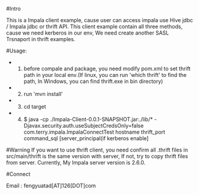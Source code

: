 #Intro

This is a Impala client example, cause user can access impala use Hive jdbc / Impala jdbc or thrift API.
This client example contain all three methods, cause we need kerberos in our env, We need create another SASL Trsnaport in thrift examples.

#Usage:

* 1. before compale and package, you need modify pom.xml to set thrift path in your local env.(If linux, you can run 'which thrift' to find the path, In Windows, you can find thrift.exe in bin directory)
* 2. run 'mvn install'
* 3. cd target
* 4. $ java  -cp ./Impala-Client-0.0.1-SNAPSHOT.jar:./lib/* -Djavax.security.auth.useSubjectCredsOnly=false com.terry.impala.ImpalaConnectTest  hostname thrift_port command_sql [server_principal(if kerberos enable]


#Warning
If you want to use thrift client, you need confirm all .thrift files in src/main/thrift is the same version with server, If not, try to copy thrift files from server. Currently, My Impala server version is 2.6.0.

#Connect

Email : fengyuatad[AT]126[DOT]com